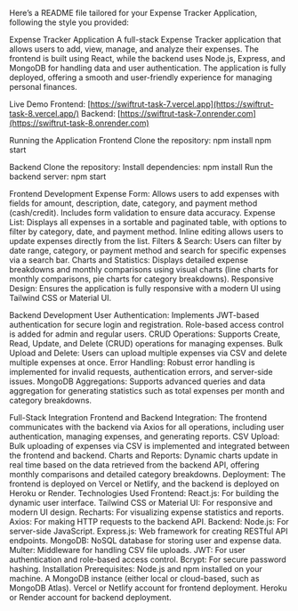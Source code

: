 
Here’s a README file tailored for your Expense Tracker Application, following the style you provided:

Expense Tracker Application
A full-stack Expense Tracker application that allows users to add, view, manage, and analyze their expenses. The frontend is built using React, while the backend uses Node.js, Express, and MongoDB for handling data and user authentication. The application is fully deployed, offering a smooth and user-friendly experience for managing personal finances.

Live Demo
Frontend: [https://swiftrut-task-7.vercel.app](https://swiftrut-task-8.vercel.app/)
Backend: [https://swiftrut-task-7.onrender.com](https://swiftrut-task-8.onrender.com)

Running the Application
Frontend
Clone the repository:
npm install
npm start

Backend
Clone the repository:
Install dependencies:
npm install
Run the backend server:
npm start

Frontend Development
Expense Form: Allows users to add expenses with fields for amount, description, date, category, and payment method (cash/credit). Includes form validation to ensure data accuracy.
Expense List: Displays all expenses in a sortable and paginated table, with options to filter by category, date, and payment method. Inline editing allows users to update expenses directly from the list.
Filters & Search: Users can filter by date range, category, or payment method and search for specific expenses via a search bar.
Charts and Statistics: Displays detailed expense breakdowns and monthly comparisons using visual charts (line charts for monthly comparisons, pie charts for category breakdowns).
Responsive Design: Ensures the application is fully responsive with a modern UI using Tailwind CSS or Material UI.

Backend Development
User Authentication: Implements JWT-based authentication for secure login and registration. Role-based access control is added for admin and regular users.
CRUD Operations: Supports Create, Read, Update, and Delete (CRUD) operations for managing expenses.
Bulk Upload and Delete: Users can upload multiple expenses via CSV and delete multiple expenses at once.
Error Handling: Robust error handling is implemented for invalid requests, authentication errors, and server-side issues.
MongoDB Aggregations: Supports advanced queries and data aggregation for generating statistics such as total expenses per month and category breakdowns.

Full-Stack Integration
Frontend and Backend Integration: The frontend communicates with the backend via Axios for all operations, including user authentication, managing expenses, and generating reports.
CSV Upload: Bulk uploading of expenses via CSV is implemented and integrated between the frontend and backend.
Charts and Reports: Dynamic charts update in real time based on the data retrieved from the backend API, offering monthly comparisons and detailed category breakdowns.
Deployment: The frontend is deployed on Vercel or Netlify, and the backend is deployed on Heroku or Render.
Technologies Used
Frontend:
React.js: For building the dynamic user interface.
Tailwind CSS or Material UI: For responsive and modern UI design.
Recharts: For visualizing expense statistics and reports.
Axios: For making HTTP requests to the backend API.
Backend:
Node.js: For server-side JavaScript.
Express.js: Web framework for creating RESTful API endpoints.
MongoDB: NoSQL database for storing user and expense data.
Multer: Middleware for handling CSV file uploads.
JWT: For user authentication and role-based access control.
Bcrypt: For secure password hashing.
Installation
Prerequisites:
Node.js and npm installed on your machine.
A MongoDB instance (either local or cloud-based, such as MongoDB Atlas).
Vercel or Netlify account for frontend deployment.
Heroku or Render account for backend deployment.
